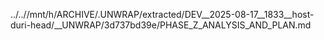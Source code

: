 ../..//mnt/h/ARCHIVE/.UNWRAP/extracted/DEV__2025-08-17__1833__host-duri-head/__UNWRAP/3d737bd39e/PHASE_Z_ANALYSIS_AND_PLAN.md